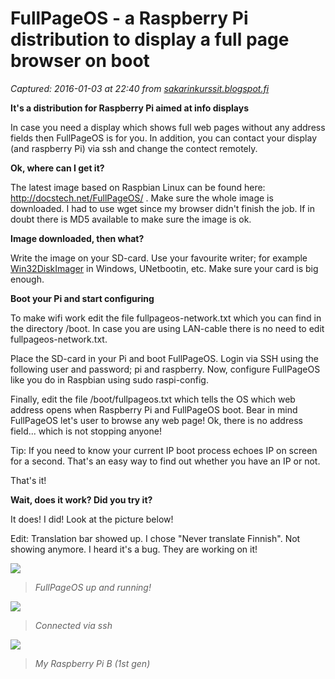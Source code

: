 # FullPageOS - a Raspberry Pi distribution to display a full page browser on boot

_Captured: 2016-01-03 at 22:40 from [sakarinkurssit.blogspot.fi](http://sakarinkurssit.blogspot.fi/2015/11/fullpageos-raspberry-pi-distribution-to.html?m=1)_

**It's a distribution for Raspberry Pi aimed at info displays**

In case you need a display which shows full web pages without any address fields then FullPageOS is for you. In addition, you can contact your display (and raspberry Pi) via ssh and change the contect remotely.

**Ok, where can I get it?**

The latest image based on Raspbian Linux can be found here: <http://docstech.net/FullPageOS/> . Make sure the whole image is downloaded. I had to use wget since my browser didn't finish the job. If in doubt there is MD5 available to make sure the image is ok.

**Image downloaded, then what?**

Write the image on your SD-card. Use your favourite writer; for example [Win32DiskImager](http://sourceforge.net/projects/win32diskimager/) in Windows, UNetbootin, etc. Make sure your card is big enough.

**Boot your Pi and start configuring**

To make wifi work edit the file fullpageos-network.txt which you can find in the directory /boot. In case you are using LAN-cable there is no need to edit fullpageos-network.txt.

Place the SD-card in your Pi and boot FullPageOS. Login via SSH using the following user and password; pi and raspberry. Now, configure FullPageOS like you do in Raspbian using sudo raspi-config.

Finally, edit the file /boot/fullpageos.txt which tells the OS which web address opens when Raspberry Pi and FullPageOS boot. Bear in mind FullPageOS let's user to browse any web page! Ok, there is no address field... which is not stopping anyone!

Tip: If you need to know your current IP boot process echoes IP on screen for a second. That's an easy way to find out whether you have an IP or not.

That's it!

**Wait, does it work? Did you try it?**

It does! I did! Look at the picture below!

Edit: Translation bar showed up. I chose "Never translate Finnish". Not showing anymore. I heard it's a bug. They are working on it!

![](http://1.bp.blogspot.com/-O0zsoHxePgk/VjdZ9KWm_EI/AAAAAAAALz4/cnTdSArwHRA/s280/fullpageos.jpg)

> _FullPageOS up and running!_

![](http://2.bp.blogspot.com/-KXIUzron2Vo/Vjej6A9vOfI/AAAAAAAAL0Y/hR3iqb-iGGA/s280/ssh_ubuntu_raspi.png)

> _Connected via ssh_

![](http://3.bp.blogspot.com/-LRQMpJ3cNpE/VjdaLtN3fVI/AAAAAAAAL0A/PPhjWslLaNI/s280/raspberry_pi_b.jpg)

> _My Raspberry Pi B (1st gen)_
